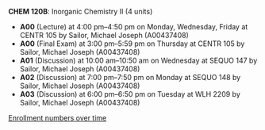 **CHEM 120B**: Inorganic Chemistry II (4 units)

- **A00** (Lecture) at 4:00 pm–4:50 pm on Monday, Wednesday, Friday at CENTR 105 by Sailor, Michael Joseph (A00437408)
- **A00** (Final Exam) at 3:00 pm–5:59 pm on Thursday at CENTR 105 by Sailor, Michael Joseph (A00437408)
- **A01** (Discussion) at 10:00 am–10:50 am on Wednesday at SEQUO 147 by Sailor, Michael Joseph (A00437408)
- **A02** (Discussion) at 7:00 pm–7:50 pm on Monday at SEQUO 148 by Sailor, Michael Joseph (A00437408)
- **A03** (Discussion) at 6:00 pm–6:50 pm on Tuesday at WLH 2209 by Sailor, Michael Joseph (A00437408)

[Enrollment numbers over time](./CHEM120B.tsv)
